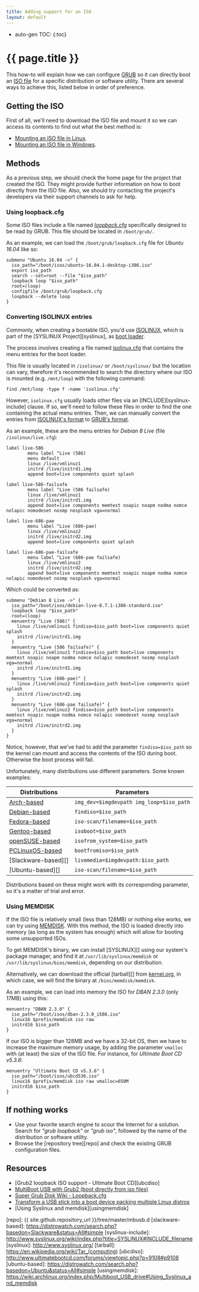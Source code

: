 ```yaml
---
title: Adding support for an ISO
layout: default
---
```

* auto-gen TOC:
{:toc}

# {{ page.title }}

This how-to will explain how we can configure [GRUB][] so it can directly boot an [ISO file][iso] for a specific distribution or software utility. There are several ways to achieve this, listed below in order of preference.


## Getting the ISO

First of all, we'll need to download the ISO file and mount it so we can access its contents to find out what the best method is:

- [Mounting an ISO file in Linux][mntlinux].
- [Mounting an ISO file in Windows][mntwin].


## Methods

<div class="note">
As a previous step, we should check the home page for the project that created the ISO. They might provide further information on how to boot directly from the ISO file. Also, we should try contacting the project's developers via their support channels to ask for help.
</div>


### Using loopback.cfg

Some ISO files include a file named *[loopback.cfg][]* specifically designed to be read by GRUB. This file should be located in `/boot/grub/`.

As an example, we can load the `/boot/grub/loopback.cfg` file for *Ubuntu 16.04* like so:

```
submenu "Ubuntu 16.04 ->" {
  iso_path="/boot/isos/ubuntu-16.04.1-desktop-i386.iso"
  export iso_path
  search --set=root --file "$iso_path"
  loopback loop "$iso_path"
  root=(loop)
  configfile /boot/grub/loopback.cfg
  loopback --delete loop
}
```


### Converting ISOLINUX entries

Commonly, when creating a bootable ISO, you'd use [ISOLINUX][], which is part of the [SYSLINUX Project][syslinux], as [boot loader][boot-loader].

The process involves creating a file named [isolinux.cfg][] that contains the menu entries for the boot loader.

This file is usually located in `/isolinux/` or `/boot/syslinux/` but the location can vary, therefore it's recommended to search the directory where our ISO is mounted (e.g. `/mnt/loop`) with the following command:

```
find /mnt/loop -type f -name 'isolinux.cfg'
```

However, `isolinux.cfg` usually loads other files via an [INCLUDE][syslinux-include] clause. If so, we'll need to follow these files in order to find the one containing the actual menu entries. Then, we can manually convert the entries from [ISOLINUX's format][isolinux.cfg] to [GRUB's format][grub.cfg].

As an example, these are the menu entries for *Debian 8 Live* (file `/isolinux/live.cfg`):

```null
label live-586
        menu label ^Live (586)
        menu default
        linux /live/vmlinuz1
        initrd /live/initrd1.img
        append boot=live components quiet splash

label live-586-failsafe
        menu label ^Live (586 failsafe)
        linux /live/vmlinuz1
        initrd /live/initrd1.img
        append boot=live components memtest noapic noapm nodma nomce nolapic nomodeset nosmp nosplash vga=normal

label live-686-pae
        menu label ^Live (686-pae)
        linux /live/vmlinuz2
        initrd /live/initrd2.img
        append boot=live components quiet splash

label live-686-pae-failsafe
        menu label ^Live (686-pae failsafe)
        linux /live/vmlinuz2
        initrd /live/initrd2.img
        append boot=live components memtest noapic noapm nodma nomce nolapic nomodeset nosmp nosplash vga=normal
```

Which could be converted as:

```
submenu "Debian 8 Live ->" {
  iso_path="/boot/isos/debian-live-8.7.1-i386-standard.iso"
  loopback loop "$iso_path"
  root=(loop)
  menuentry "Live (586)" {
    linux /live/vmlinuz1 findiso=$iso_path boot=live components quiet splash
    initrd /live/initrd1.img
  }
  menuentry "Live (586 failsafe)" {
    linux /live/vmlinuz1 findiso=$iso_path boot=live components memtest noapic noapm nodma nomce nolapic nomodeset nosmp nosplash vga=normal
    initrd /live/initrd1.img
  }
  menuentry "Live (686-pae)" {
    linux /live/vmlinuz2 findiso=$iso_path boot=live components quiet splash
    initrd /live/initrd2.img
  }
  menuentry "Live (686-pae failsafe)" {
    linux /live/vmlinuz2 findiso=$iso_path boot=live components memtest noapic noapm nodma nomce nolapic nomodeset nosmp nosplash vga=normal
    initrd /live/initrd2.img
  }
}
```

Notice, however, that we've had to add the parameter `findiso=$iso_path` so the kernel can mount and access the contents of the ISO during boot. Otherwise the boot process will fail.

Unfortunately, many distributions use different parameters. Some known examples:

Distributions | Parameters
--------------|-----------
[Arch-based][] | `img_dev=$imgdevpath img_loop=$iso_path`
[Debian-based][] | `findiso=$iso_path`
[Fedora-based][] | `iso-scan/filename=$iso_path`
[Gentoo-based][] | `isoboot=$iso_path`
[openSUSE-based][] | `isofrom_system=$iso_path`
[PCLinuxOS-based][] | `bootfromiso=$iso_path`
[Slackware-based][] | `livemedia=$imgdevpath:$iso_path`
[Ubuntu-based][] | `iso-scan/filename=$iso_path`

Distributions based on these might work with its corresponding parameter, so it's a matter of trial and error.


### Using MEMDISK

If the ISO file is relatively small (less than 128MB) or nothing else works, we can try using [MEMDISK][]. With this method, the ISO is loaded directly into memory (as long as the system has enough) which will allow for booting some unsupported ISOs.

To get MEMDISK's binary, we can install [SYSLINUX][] using our system's package manager, and find it at `/usr/lib/syslinux/memdisk` or `/usr/lib/syslinux/bios/memdisk`, depending on our distribution.

Alternatively, we can download the official [tarball][] from [kernel.org][], in which case, we will find the binary at `/bios/memdisk/memdisk`.

As an example, we can load into memory the ISO for *DBAN 2.3.0* (only 17MB) using this:

```
menuentry "DBAN 2.3.0" {
  iso_path="/boot/isos/dban-2.3.0_i586.iso"
  linux16 $prefix/memdisk iso raw
  initrd16 $iso_path
}
```

If our ISO is bigger than 128MB and we have a 32-bit OS, then we have to increase the maximum memory usage, by adding the parameter `vmalloc` with (at least) the size of the ISO file. For instance, for *Ultimate Boot CD v5.3.6*:

```
menuentry "Ultimate Boot CD v5.3.6" {
  iso_path="/boot/isos/ubcd536.iso"
  linux16 $prefix/memdisk iso raw vmalloc=650M
  initrd16 $iso_path
}
```


## If nothing works

- Use your favorite search engine to scour the Internet for a solution. Search for *"grub loopback"* or *"grub iso"*, followed by the name of the distribution or software utility.
- Browse the [repository tree][repo] and check the existing GRUB configuration files.


## Resources

- [Grub2 loopback ISO support - Ultimate Boot CD][ubcdiso]
- [MultiBoot USB with Grub2 (boot directly from iso files)][panticz-mbusb]
- [Super Grub Disk Wiki - Loopback.cfg][loopback.cfg]
- [Transform a USB stick into a boot device packing multiple Linux distros][multiboot-usb]
- [Using Syslinux and memdisk][usingmemdisk]


[arch-based]: https://distrowatch.com/search.php?basedon=Arch&status=All#simple
[boot-loader]: https://en.wikipedia.org/wiki/Boot_loader
[debian-based]: https://distrowatch.com/search.php?basedon=Debian&status=All#simple
[fedora-based]: https://distrowatch.com/search.php?basedon=Fedora&status=All#simple
[gentoo-based]: https://distrowatch.com/search.php?basedon=Gentoo&status=All#simple
[grub.cfg]: https://www.gnu.org/software/grub/manual/html_node/Multi_002dboot-manual-config.html
[grub]: https://www.gnu.org/software/grub/
[iso]: https://en.wikipedia.org/wiki/ISO_image
[isolinux.cfg]: http://www.syslinux.org/wiki/index.php?title=Isolinux.cfg
[isolinux]: http://www.syslinux.org/wiki/index.php?title=ISOLINUX
[kernel.org]: https://www.kernel.org/pub/linux/utils/boot/syslinux/
[loopback.cfg]: http://www.supergrubdisk.org/wiki/Loopback.cfg
[memdisk]: http://www.syslinux.org/wiki/index.php?title=MEMDISK
[mntlinux]: http://www.howtogeek.com/168137/mount-an-iso-image-in-linux/
[mntwin]: http://www.howtogeek.com/howto/windows-vista/mount-an-iso-image-in-windows-vista/
[multiboot-usb]: http://www.circuidipity.com/multi-boot-usb.html
[opensuse-based]: https://distrowatch.com/search.php?basedon=openSUSE&status=All#simple
[panticz-mbusb]: http://www.panticz.de/MultiBootUSB
[pclinuxos-based]: https://distrowatch.com/search.php?basedon=PCLinuxOS&status=All#simple
[repo]: {{ site.github.repository_url }}/tree/master/mbusb.d
[slackware-based]: https://distrowatch.com/search.php?basedon=Slackware&status=All#simple
[syslinux-include]: http://www.syslinux.org/wiki/index.php?title=SYSLINUX#INCLUDE_filename
[syslinux]: http://www.syslinux.org/
[tarball]: https://en.wikipedia.org/wiki/Tar_(computing)
[ubcdiso]: http://www.ultimatebootcd.com/forums/viewtopic.php?p=9108#p9108
[ubuntu-based]: https://distrowatch.com/search.php?basedon=Ubuntu&status=All#simple
[usingmemdisk]: https://wiki.archlinux.org/index.php/Multiboot_USB_drive#Using_Syslinux_and_memdisk
